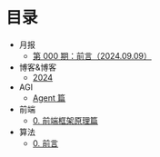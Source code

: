 
# 目录


- 月报
	- [第 000 期：前言（2024.09.09）](/post/b0326378fa825be5bddb8fd01964d725.html)
- 博客&博客
	- [2024](/post/6087803239715405b9f9912ffb5007ab.html)
- AGI
	- [Agent 篇](/post/9b2e2d5bd50b52fa96c32e3df2d79ba5.html)
- 前端
	- [0. 前端框架原理篇](/post/c96ce4459d2c5dcb888d8f65f897c696.html)
- 算法
	- [0. 前言](/post/2276f2b07c7456659804d42221e725c8.html)